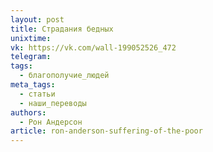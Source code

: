 ```yaml
---
layout: post
title: Страдания бедных
unixtime: 
vk: https://vk.com/wall-199052526_472
telegram: 
tags:
  - благополучие_людей
meta_tags:
  - статьи
  - наши_переводы
authors:
  - Рон Андерсон
article: ron-anderson-suffering-of-the-poor
---
```

